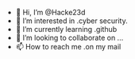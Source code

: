 - 👋 Hi, I’m @Hacke23d
- 👀 I’m interested in .cyber security.
- 🌱 I’m currently learning .github
- 💞️ I’m looking to collaborate on ...
- 📫 How to reach me .on my mail

<!---
Hacke23d/Hacke23d is a ✨ special ✨ repository because its `README.md` (this file) appears on your GitHub profile.
You can click the Preview link to take a look at your changes.
--->
